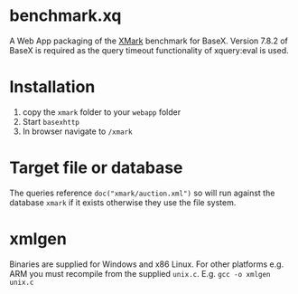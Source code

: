 # benchmark.xq

A Web App packaging of the [XMark](http://www.xml-benchmark.org) benchmark for BaseX.
Version 7.8.2 of BaseX is required as the query timeout functionality of xquery:eval is used.



# Installation

1. copy the `xmark` folder to your `webapp` folder 
1. Start `basexhttp`
1. In browser navigate to `/xmark`

# Target file or database
The queries reference `doc("xmark/auction.xml")` so will run against the database `xmark`
if it exists otherwise they use the file system.

# xmlgen
Binaries are supplied for Windows and x86 Linux. For other platforms e.g. ARM you 
must recompile from the supplied `unix.c`. E.g.
`gcc -o xmlgen unix.c`


